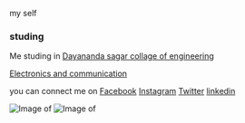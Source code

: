 my self

### studing

Me studing in [Dayananda sagar collage of engineering](http://dayanandasagar.edu/dsce/)

[Electronics and communication](http://dayanandasagar.edu/dsce/electronics-and-communication)

you can connect me on [Facebook](https://www.facebook.com/profile.php?id=100011421298777)     [Instagram](https://www.instagram.com/prasad.gola//)     [Twitter](https://twitter.com/basavaprasad11)   [linkedin](https://www.linkedin.com/in/basava-prasad-gola-997864137/)


![Image of](https://octodex.github.com/images/yaktocat.png)
![Image of](http://www.alphr.com/pictures/1005746/in-pictures-moto-g5-plus#5)
